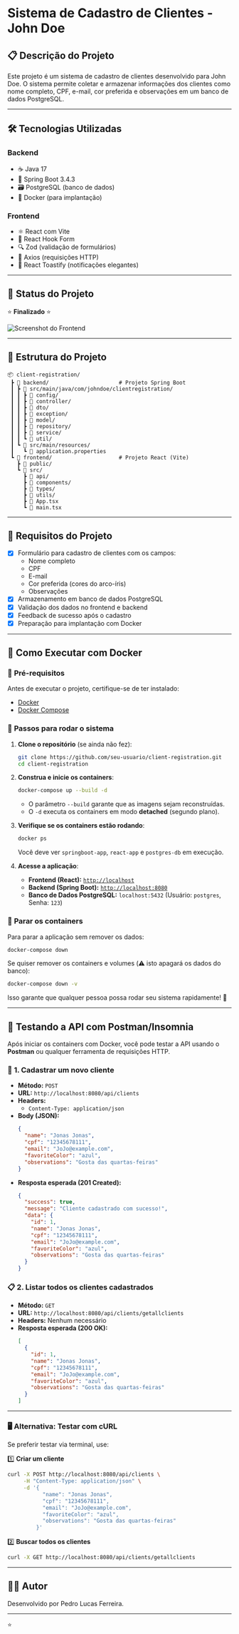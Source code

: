 #  Sistema de Cadastro de Clientes - John Doe 

## 📋 Descrição do Projeto

Este projeto é um sistema de cadastro de clientes desenvolvido para John Doe. O sistema permite coletar e armazenar informações dos clientes como nome completo, CPF, e-mail, cor preferida e observações em um banco de dados PostgreSQL.

---

## 🛠️ Tecnologias Utilizadas

### Backend
- ☕ Java 17
- 🍃 Spring Boot 3.4.3
- 🗃️ PostgreSQL (banco de dados)
- 🐳 Docker (para implantação)

### Frontend
- ⚛️ React com Vite
- 📝 React Hook Form
- 🔍 Zod (validação de formulários)
- 🔄 Axios (requisições HTTP)
- 🎨 React Toastify (notificações elegantes)

---

## 🚀 Status do Projeto

⭐️ **Finalizado** ⭐️

![Screenshot do Frontend](./media_doc/examplo.PNG)

---
## 📁 Estrutura do Projeto

```
📦 client-registration/
 ┣ 📂 backend/                      # Projeto Spring Boot
 ┃ ┣ 📂 src/main/java/com/johndoe/clientregistration/
 ┃ ┃ ┣ 📂 config/                  
 ┃ ┃ ┣ 📂 controller/              
 ┃ ┃ ┣ 📂 dto/                    
 ┃ ┃ ┣ 📂 exception/              
 ┃ ┃ ┣ 📂 model/                  
 ┃ ┃ ┣ 📂 repository/              
 ┃ ┃ ┣ 📂 service/                
 ┃ ┃ ┗ 📂 util/                    
 ┃ ┗ 📂 src/main/resources/
 ┃   ┗ 📜 application.properties
 ┗ 📂 frontend/                     # Projeto React (Vite)
   ┣ 📂 public/
   ┗ 📂 src/
     ┣ 📂 api/
     ┣ 📂 components/
     ┣ 📂 types/
     ┣ 📂 utils/
     ┣ 📜 App.tsx
     ┗ 📜 main.tsx
```
---
## 📝 Requisitos do Projeto

- [x] Formulário para cadastro de clientes com os campos:
  - Nome completo
  - CPF
  - E-mail
  - Cor preferida (cores do arco-íris)
  - Observações
- [x] Armazenamento em banco de dados PostgreSQL
- [x] Validação dos dados no frontend e backend
- [x] Feedback de sucesso após o cadastro
- [x] Preparação para implantação com Docker

---

## 🐳 Como Executar com Docker

### 📌 **Pré-requisitos**
Antes de executar o projeto, certifique-se de ter instalado:
- [Docker](https://www.docker.com/get-started)
- [Docker Compose](https://docs.docker.com/compose/install/)

### 🚀 **Passos para rodar o sistema**

1. **Clone o repositório** (se ainda não fez):
   ```sh
   git clone https://github.com/seu-usuario/client-registration.git
   cd client-registration
   ```

2. **Construa e inicie os containers**:
   ```sh
   docker-compose up --build -d
   ```
   - O parâmetro `--build` garante que as imagens sejam reconstruídas.
   - O `-d` executa os containers em modo **detached** (segundo plano).

3. **Verifique se os containers estão rodando**:
   ```sh
   docker ps
   ```
   Você deve ver `springboot-app`, `react-app` e `postgres-db` em execução.

4. **Acesse a aplicação**:
   - **Frontend (React):** [`http://localhost`](http://localhost)  
   - **Backend (Spring Boot):** [`http://localhost:8080`](http://localhost:8080)  
   - **Banco de Dados PostgreSQL:** `localhost:5432` (Usuário: `postgres`, Senha: `123`)

### 🛑 **Parar os containers**
Para parar a aplicação sem remover os dados:
   ```sh
   docker-compose down
   ```

Se quiser remover os containers e volumes (⚠️ isto apagará os dados do banco):
   ```sh
   docker-compose down -v
   ```

Isso garante que qualquer pessoa possa rodar seu sistema rapidamente! 🚀

---


## 📡 Testando a API com Postman/Insomnia

Após iniciar os containers com Docker, você pode testar a API usando o **Postman** ou qualquer ferramenta de requisições HTTP.

### 📝 **1. Cadastrar um novo cliente**
- **Método:** `POST`
- **URL:** `http://localhost:8080/api/clients`
- **Headers:**
  - `Content-Type: application/json`
- **Body (JSON):**
  ```json
  {
    "name": "Jonas Jonas",
    "cpf": "12345678111",
    "email": "JoJo@example.com",
    "favoriteColor": "azul",
    "observations": "Gosta das quartas-feiras"
  }
  ```
- **Resposta esperada (201 Created):**
  ```json
  {
    "success": true,
    "message": "Cliente cadastrado com sucesso!",
    "data": {
      "id": 1,
      "name": "Jonas Jonas",
      "cpf": "12345678111",
      "email": "JoJo@example.com",
      "favoriteColor": "azul",
      "observations": "Gosta das quartas-feiras"
    }
  }
  ```

### 📋 **2. Listar todos os clientes cadastrados**
- **Método:** `GET`
- **URL:** `http://localhost:8080/api/clients/getallclients`
- **Headers:** Nenhum necessário
- **Resposta esperada (200 OK):**
  ```json
  [
    {
      "id": 1,
      "name": "Jonas Jonas",
      "cpf": "12345678111",
      "email": "JoJo@example.com",
      "favoriteColor": "azul",
      "observations": "Gosta das quartas-feiras"
    }
  ]
  ```

---

### 🖥️ **Alternativa: Testar com cURL**
Se preferir testar via terminal, use:

1️⃣ **Criar um cliente**
```sh
curl -X POST http://localhost:8080/api/clients \
     -H "Content-Type: application/json" \
     -d '{
           "name": "Jonas Jonas",
           "cpf": "12345678111",
           "email": "JoJo@example.com",
           "favoriteColor": "azul",
           "observations": "Gosta das quartas-feiras"
         }'
```

2️⃣ **Buscar todos os clientes**
```sh
curl -X GET http://localhost:8080/api/clients/getallclients
```



---

## 👨‍💻 Autor

Desenvolvido por Pedro Lucas Ferreira.

---

⭐️ 
